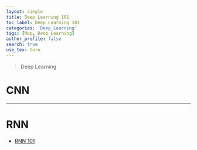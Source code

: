 ```yaml
---
layout: single
title: Deep Learning 101
toc_label: Deep Learning 101
categories: 'Deep_Learning'
tags: [Map, Deep Learning]
author_profile: false
search: true
use_tex: ture
---
```


> Deep Learning

# CNN

---

# RNN

- [RNN 101]({{site.url}}/deep_learning/RNN_101/)